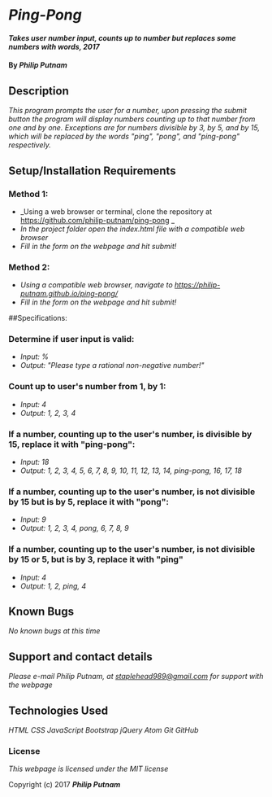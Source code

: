 # _Ping-Pong_

#### _Takes user number input, counts up to number but replaces some numbers with words, 2017_

#### By _**Philip Putnam**_

## Description

_This program prompts the user for a number, upon pressing the submit button the program will display numbers counting up to that number from one and by one. Exceptions are for numbers divisible by 3, by 5, and by 15, which will be replaced by the words "ping", "pong", and "ping-pong" respectively._

## Setup/Installation Requirements

### Method 1:
* _Using a web browser or terminal, clone the repository at https://github.com/philip-putnam/ping-pong _
* _In the project folder open the index.html file with a compatible web browser_
* _Fill in the form on the webpage and hit submit!_

### Method 2:
* _Using a compatible web browser, navigate to https://philip-putnam.github.io/ping-pong/_
* _Fill in the form on the webpage and hit submit!_

##Specifications:

### Determine if user input is valid:
* _Input: %_
* _Output: "Please type a rational non-negative number!"_

### Count up to user's number from 1, by 1:
* _Input: 4_
* _Output: 1, 2, 3, 4_

### If a number, counting up to the user's number, is divisible by 15, replace it with "ping-pong":
* _Input: 18_
* _Output: 1, 2, 3, 4, 5, 6, 7, 8, 9, 10, 11, 12, 13, 14, ping-pong, 16, 17, 18_

### If a number, counting up to the user's number, is not divisible by 15 but is by 5, replace it with "pong":
* _Input: 9_
* _Output: 1, 2, 3, 4, pong, 6, 7, 8, 9_

### If a number, counting up to the user's number, is not divisible by 15 or 5, but is by 3, replace it with "ping"
* _Input: 4_
* _Output: 1, 2, ping, 4_

## Known Bugs

_No known bugs at this time_

## Support and contact details

_Please e-mail Philip Putnam, at staplehead989@gmail.com for support with the webpage_

## Technologies Used

_HTML_
_CSS_
_JavaScript_
_Bootstrap_
_jQuery_
_Atom_
_Git_
_GitHub_

### License

*This webpage is licensed under the MIT license*

Copyright (c) 2017 **_Philip Putnam_**
